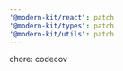 ```yaml
---
'@modern-kit/react': patch
'@modern-kit/types': patch
'@modern-kit/utils': patch
---
```


chore: codecov
